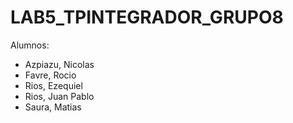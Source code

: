 # LAB5_TPINTEGRADOR_GRUPO8
Alumnos: 
- Azpiazu, Nicolas
- Favre, Rocio
- Rios, Ezequiel 
- Rios, Juan Pablo 
- Saura, Matias 



